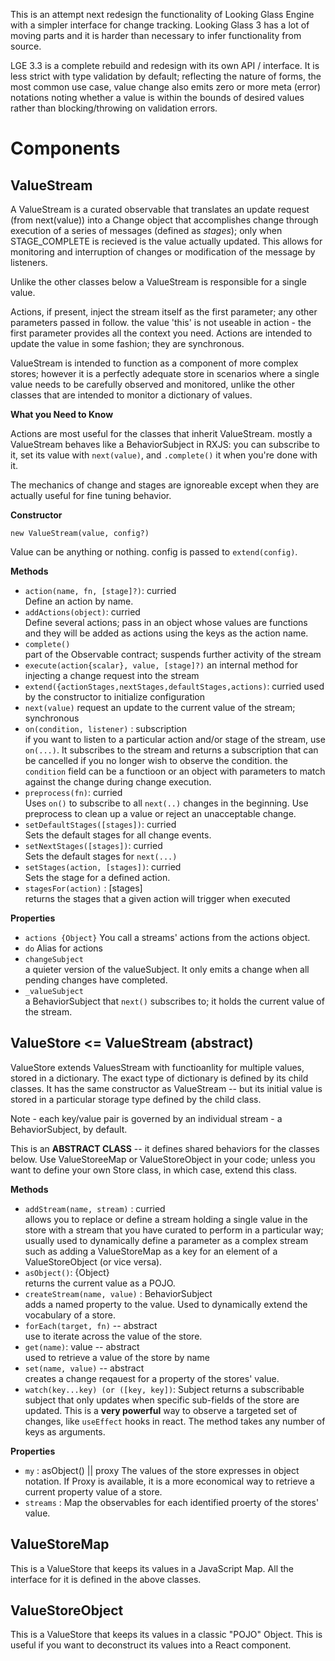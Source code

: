 This is an attempt next redesign the functionality of Looking Glass Engine 
with a simpler interface for change tracking. Looking Glass 3 has a lot of moving parts
and it is harder than necessary to infer functionality from source.

LGE 3.3 is a complete rebuild and redesign with its own API / interface. 
It is less strict with type validation by default; 
reflecting the nature of forms, the most common use case, 
value change also emits zero or more meta (error) notations 
noting whether a value is within the bounds of desired values 
rather than blocking/throwing on validation errors. 

# Components

## ValueStream

A ValueStream is a curated observable that translates an update request (from next(value))
into a Change object that accomplishes change through execution of a series of messages
(defined as *stages*); only when STAGE_COMPLETE is recieved is the value actually updated.
This allows for monitoring and interruption of changes or modification of the message 
by listeners. 

Unlike the other classes below a ValueStream is responsible for a single value.

Actions, if present, inject the stream itself as the first parameter;
any other parameters passed in follow. the value 'this' is not 
useable in action - the first parameter provides all the context you need. 
Actions are intended to update the value in some fashion; they are synchronous. 

ValueStream is intended to function as a component of more complex stores; 
however it is a perfectly adequate store in scenarios where a single value
needs to be carefully observed and monitored, unlike the other classes that 
are intended to monitor a dictionary of values. 

**What you Need to Know** 

Actions are most useful for the classes that inherit ValueStream. 
mostly a ValueStream behaves like a BehaviorSubject in RXJS: 
you can subscribe to it, set its value with `next(value)`, 
and `.complete()` it when you're done with it. 

The mechanics of change and stages are ignoreable except when they
are actually useful for fine tuning behavior. 

**Constructor**

`new ValueStream(value, config?)`

Value can be anything or nothing. config is passed to `extend(config)`. 

**Methods**

* `action(name, fn, [stage]?)`: curried <br />
   Define an action by name.
* `addActions(object)`: curried <br />
   Define several actions; pass in an object whose values are functions
   and they will be added as actions using the keys as the action name.
* `complete()` <br />
   part of the Observable contract; suspends further activity of the stream
*  `execute(action{scalar}, value, [stage]?)` 
   an internal method for injecting a change request into the stream
*  `extend({actionStages,nextStages,defaultStages,actions)`: curried
   used by the constructor to initialize configuration
*  `next(value)` request an update to the current value of the stream; synchronous
*  `on(condition, listener)` : subscription <br />
   if you want to listen to a particular action and/or stage of the stream,
   use `on(...)`. It subscribes to the stream and returns a subscription
   that can be cancelled if you no longer wish to observe the condition. 
   the `condition` field can be a functioon or an object with parameters to 
   match against the change during change execution. 
* `preprocess(fn)`: curried <br />
   Uses `on()` to subscribe to all `next(..)` changes in the beginning.
   Use preprocess to clean up a value or reject an unacceptable change. 
* `setDefaultStages([stages])`: curried    <br />
   Sets the default stages for all change events. 
*  `setNextStages([stages])`: curried <br />
   Sets the default stages for `next(...)`
*  `setStages(action, [stages])`: curried  <br />
   Sets the stage for a defined action. 
*  `stagesFor(action)` : [stages]  <br />
   returns the stages that a given action will trigger when executed
   

**Properties**

*  `actions {Object}` 
    You call a streams' actions from the actions object. 
*  `do`
    Alias for actions
*  `changeSubject` <br />
    a quieter version of the valueSubject. 
    It only emits a change when all pending changes have completed.
*  `_valueSubject` <br />
   a BehaviorSubject that `next()` subscribes to; it holds the current
   value of the stream. 
   
## ValueStore <= ValueStream (abstract)

ValueStore extends ValuesStream with functioanlity for multiple values, 
stored in a dictionary. The exact type of dictionary is defined by its child classes. 
It has the same constructor as ValueStream -- but its initial value is stored 
in a particular storage type defined by the child class. 

Note - each key/value pair is governed by an individual stream - a BehaviorSubject, 
by default. 

This is an **ABSTRACT CLASS** -- it defines shared behaviors for the classes below.
Use ValueStoreeMap or ValueStoreObject in your code; unless you want to define
your own Store class, in which case, extend this class. 

**Methods**

*  `addStream(name, stream)` : curried <br />
   allows you to replace or define a stream holding a single value in the store
   with a stream that you have curated to perform in a particular way; usually
   used to dynamically define a parameter as a complex stream such as adding
   a ValueStoreMap as a key for an element of a ValueStoreObject (or vice versa).
*  `asObject()`: {Object} <br />
   returns the current value as a POJO. 
*  `createStream(name, value)` : BehaviorSubject <br />
   adds a named property to the value. Used to dynamically extend the vocabulary 
   of a store.
*  `forEach(target, fn)` -- abstract <br />
   use to iterate across the value of the store. 
*  `get(name)`: value -- abstract <br />
   used to retrieve a value of the store by name
*  `set(name, value)` -- abstract <br />
   creates a change reqauest for a property of the stores' value. 
*  `watch(key...key) (or ([key, key])`: Subject
   returns a subscribable subject that only updates when specific sub-fields
   of the store are updated. This is a **very powerful** way to observe 
   a targeted set of changes, like `useEffect` hooks in react. The method takes
   any number of keys as arguments. 

**Properties**

*  `my` : asObject() || proxy
   The values of the store expresses in object notation. If Proxy is available,
   it is a more economical way to retrieve a current property value of a store. 
*  `streams` : Map
   the observables for each identified proerty of the stores' value. 

## ValueStoreMap

This is a ValueStore that keeps its values in a JavaScript Map. 
All the interface for it is defined in the above classes. 

## ValueStoreObject

This is a ValueStore that keeps its values in a classic "POJO" Object. 
This is useful if you want to deconstruct its values into a React component. 
